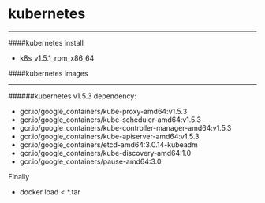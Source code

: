 # kubernetes
----


####kubernetes install

- k8s_v1.5.1_rpm_x86_64

####kubernetes images

----

######kubernetes v1.5.3 dependency:

- gcr.io/google_containers/kube-proxy-amd64:v1.5.3
- gcr.io/google_containers/kube-scheduler-amd64:v1.5.3
- gcr.io/google_containers/kube-controller-manager-amd64:v1.5.3
- gcr.io/google_containers/kube-apiserver-amd64:v1.5.3
- gcr.io/google_containers/etcd-amd64:3.0.14-kubeadm
- gcr.io/google_containers/kube-discovery-amd64:1.0
- gcr.io/google_containers/pause-amd64:3.0

Finally

- docker load < *.tar